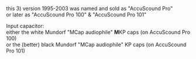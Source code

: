 this 3) version 1995-2003 was named and sold as \"AccuScound Pro\"  
or later as \"AccuScound Pro 100\" & \"AccuScound Pro 101\"  
  
Input capacitor:  
either the white Mundorf "MCap audiophile" **M**KP caps (on AccuScound Pro 100)  
or the (better) black Mundorf "MCap audiophile" KP caps (on AccuScound Pro 101)  
